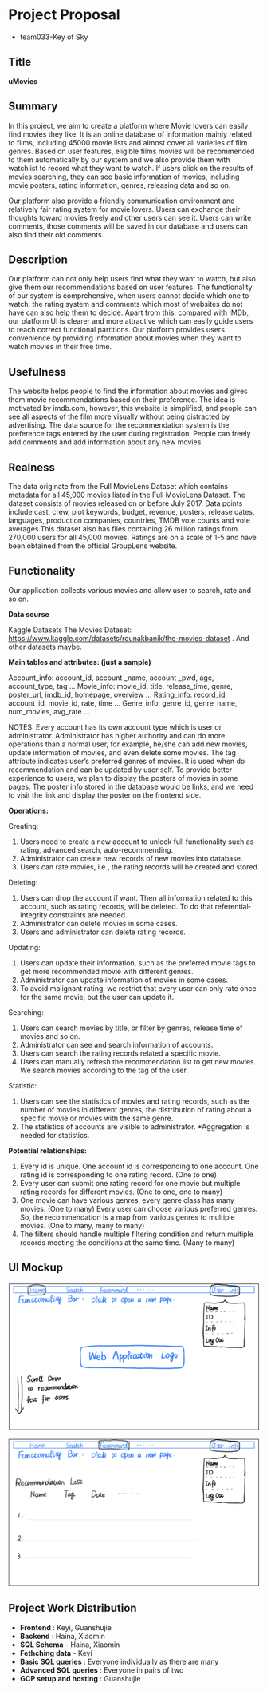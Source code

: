 # Project Proposal

- team033-Key of Sky

## Title

**uMovies**

## Summary
In this project, we aim to create a platform where Movie lovers can easily find movies they like. It is an online database of information mainly related to films, including 45000 movie lists and almost cover all varieties of film genres. Based on user features, eligible films movies will be recommended to them automatically by our system and we also provide them with watchlist to record what they want to watch. If users click on the results of movies searching, they can see basic information of movies, including movie posters, rating information, genres, releasing data and so on.

Our platform also provide a friendly communication environment and relatively fair rating system for movie lovers. Users can exchange their thoughts toward movies freely and other users can see it. Users can write comments, those comments will be saved in our database and users can also find their old comments. 


## Description
Our platform can not only help users find what they want to watch, but also give them our recommendations based on user features. The functionality of our system is comprehensive, when users cannot decide which one to watch, the rating system and comments which most of websites do not have can also help them to decide. Apart from this, compared with IMDb, our platform UI is clearer and more attractive which can easily guide users to reach correct functional partitions. Our platform provides users convenience by providing information about movies when they want to watch movies in their free time.


## Usefulness
The website helps people to find the information about movies and gives them movie recommendations based on their preference. The idea is motivated by imdb.com, however, this website is simplified, and people can see all aspects of the film more visually without being distracted by advertising. The data source for the recommendation system is the preference tags entered by the user during registration. People can freely add comments and add information about any new movies.


## Realness
The data originate from the Full MovieLens Dataset which contains metadata for all 45,000 movies listed in the Full MovieLens Dataset. The dataset consists of movies released on or before July 2017. Data points include cast, crew, plot keywords, budget, revenue, posters, release dates, languages, production companies, countries, TMDB vote counts and vote averages.This dataset also has files containing 26 million ratings from 270,000 users for all 45,000 movies. Ratings are on a scale of 1-5 and have been obtained from the official GroupLens website.


## Functionality
Our application collects various movies and allow user to search, rate and so on.

**Data sourse**

Kaggle Datasets The Movies Dataset: https://www.kaggle.com/datasets/rounakbanik/the-movies-dataset .
And other datasets maybe.

**Main tables and attributes: (just a sample)**

Account_info:   account_id, account _name, account _pwd, age, account_type, tag …
Movie_info:     movie_id, title, release_time, genre, poster_url, imdb_id, homepage, overview …
Rating_info:    record_id, account_id, movie_id, rate, time …
Genre_info:     genre_id, genre_name, num_movies, avg_rate …

NOTES: 
Every account has its own account type which is user or administrator. Administrator has higher authority and can do more operations than a normal user, for example, he/she can add new movies, update information of movies, and even delete some movies.
The tag attribute indicates user’s preferred genres of movies. It is used when do recommendation and can be updated by user self.
To provide better experience to users, we plan to display the posters of movies in some pages. The poster info stored in the database would be links, and we need to visit the link and display the poster on the frontend side.

**Operations:**

Creating:
1.	Users need to create a new account to unlock full functionality such as rating, advanced search, auto-recommending. 
2.	Administrator can create new records of new movies into database.
3.	Users can rate movies, i.e., the rating records will be created and stored.

Deleting:
1.	Users can drop the account if want. Then all information related to this account, such as rating records, will be deleted. To do that referential‐integrity constraints are needed.
2.	Administrator can delete movies in some cases.
3.	Users and administrator can delete rating records.

Updating:
1.	Users can update their information, such as the preferred movie tags to get more recommended movie with different genres.
2.	Administrator can update information of movies in some cases.
3.	To avoid malignant rating, we restrict that every user can only rate once for the same movie, but the user can update it.

Searching:
1.	Users can search movies by title, or filter by genres, release time of movies and so on.
2.	Administrator can see and search information of accounts.
3.	Users can search the rating records related a specific movie.
4.	Users can manually refresh the recommendation list to get new movies. We search movies according to the tag of the user.

Statistic:
1.	Users can see the statistics of movies and rating records, such as the number of movies in different genres, the distribution of rating about a specific movie or movies with the same genre. 
2.	The statistics of accounts are visible to administrator. 
*Aggregation is needed for statistics.

**Potential relationships:**

1.	Every id is unique. One account id is corresponding to one account. One rating id is corresponding to one rating record. (One to one)
1.  Every user can submit one rating record for one movie but multiple rating records for different movies. (One to one, one to many)
2.  One movie can have various genres, every genre class has many movies. (One to many)
Every user can choose various preferred genres. So, the recommendation is a map from various genres to multiple movies. (One to many, many to many)
4.  The filters should handle multiple filtering condition and return multiple records meeting the conditions at the same time. (Many to many)

## UI Mockup

![ui1](./pictures/ui1.png)

![ui2](./pictures/ui2.png)

## Project Work Distribution

- **Frontend** : Keyi, Guanshujie
- **Backend** : Haina, Xiaomin
- **SQL Schema** - Haina, Xiaomin
- **Fethching data** - Keyi
- **Basic SQL queries** : Everyone individually as there are many
- **Advanced SQL queries** : Everyone in pairs of two
- **GCP setup and hosting** : Guanshujie
